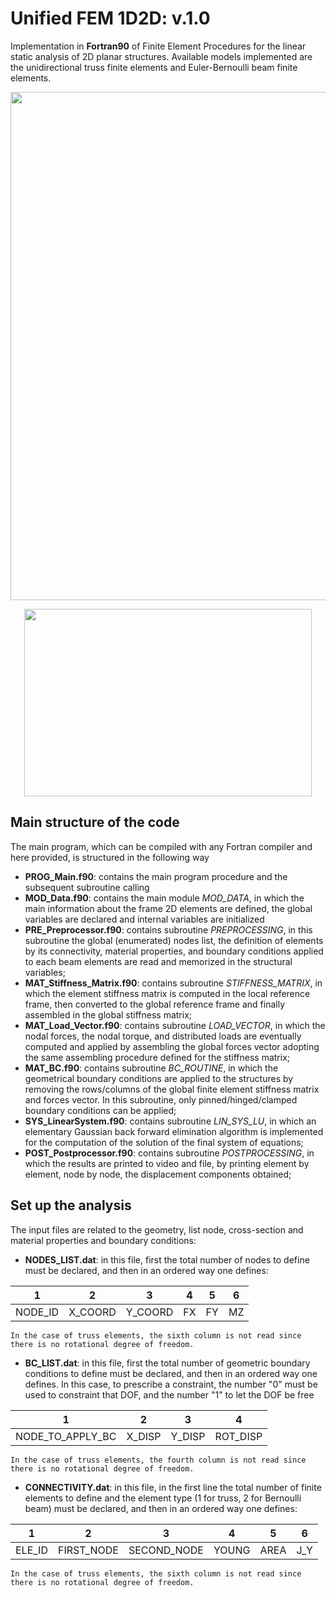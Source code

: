 # Unified FEM 1D2D: v.1.0
Implementation in **Fortran90** of Finite Element Procedures for the linear static analysis of 2D planar structures. Available models implemented are the unidirectional truss finite elements and Euler-Bernoulli beam finite elements.
<p align="center">
  <img width="1390" height="813" src="https://github.com/PieroChiaia/code_fem_1D/main/Examples/Logo.png">
</p>

<p align="center">
  <img width="460" height="300" src="https://github.com/PieroChiaia/code_fem_1D/main/Examples/Logo.png">
</p>


## Main structure of the code
The main program, which can be compiled with any Fortran compiler and here provided, is structured in the following way
- **PROG_Main.f90**: contains the main program procedure and the subsequent subroutine calling
- **MOD_Data.f90**: contains the main module _MOD_DATA_, in which the main information about the frame 2D elements are defined, the global variables are declared and internal variables are initialized
- **PRE_Preprocessor.f90**: contains subroutine _PREPROCESSING_, in this subroutine the global (enumerated) nodes list, the definition of elements by its connectivity, material properties, and boundary conditions applied to each beam elements are read and memorized in the structural variables;
- **MAT_Stiffness_Matrix.f90**: contains subroutine _STIFFNESS_MATRIX_, in which the element stiffness matrix is computed in the local reference frame, then converted to the global reference frame and finally assembled in the global stiffness matrix;
- **MAT_Load_Vector.f90**: contains subroutine _LOAD_VECTOR_, in which the nodal forces, the nodal torque, and distributed loads are eventually computed and applied by assembling the global forces vector adopting the same assembling procedure defined for the stiffness matrix;
- **MAT_BC.f90**: contains subroutine _BC_ROUTINE_, in which the geometrical boundary conditions are applied to the structures by removing the rows/columns of the global finite element stiffness matrix and forces vector. In this subroutine, only pinned/hinged/clamped boundary conditions can be applied;
- **SYS_LinearSystem.f90**: contains subroutine _LIN_SYS_LU_, in which an elementary Gaussian back forward elimination algorithm is implemented for the computation of the solution of the final system of equations;
- **POST_Postprocessor.f90**: contains subroutine _POSTPROCESSING_, in which the results are printed to video and file, by printing element by element, node by node, the displacement components obtained;

## Set up the analysis
The input files are related to the geometry, list node, cross-section and material properties and boundary conditions:
- **NODES_LIST.dat**: in this file, first the total number of nodes to define must be declared, and then in an ordered way one defines:
  
|  1       |     2   |    3    |   4  |   5  |  6   |
| -------- | ------- | ------- | ---- | ---- | ---- |
| NODE_ID  | X_COORD | Y_COORD |  FX  |  FY  |  MZ  |

    In the case of truss elements, the sixth column is not read since there is no rotational degree of freedom.


- **BC_LIST.dat**: in this file, first the total number of geometric boundary conditions to define must be declared, and then in an ordered way one defines. In this case, to prescribe a constraint, the number "0" must be used to constraint that DOF, and the number "1" to let the DOF be free

|  1                |    2   |    3   |       4    |
| ----------------- | ------ | ------ | ---------- |
| NODE_TO_APPLY_BC  | X_DISP | Y_DISP |  ROT_DISP  |

    In the case of truss elements, the fourth column is not read since there is no rotational degree of freedom.


    
- **CONNECTIVITY.dat**: in this file, in the first line the total number of finite elements to define and the element type (1 for truss, 2 for Bernoulli beam) must be declared, and then in an ordered way one defines:

|  1      |       2      |        3      |    4    |   5    |   6  |
| ------- | ------------ | ------------- | ------- | ------ | ---- |
| ELE_ID  |  FIRST_NODE  |  SECOND_NODE  |  YOUNG  |  AREA  |  J_Y |

    In the case of truss elements, the sixth column is not read since there is no rotational degree of freedom.


